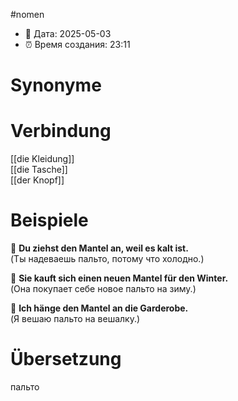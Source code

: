 
#nomen
- 📍 Дата: 2025-05-03
- ⏰ Время создания: 23:11
# Synonyme

# Verbindung 
[[die Kleidung]]  
[[die Tasche]]  
[[der Knopf]]
# Beispiele
🔹 **Du ziehst den Mantel an, weil es kalt ist.**  
(Ты надеваешь пальто, потому что холодно.)

🔹 **Sie kauft sich einen neuen Mantel für den Winter.**  
(Она покупает себе новое пальто на зиму.)

🔹 **Ich hänge den Mantel an die Garderobe.**  
(Я вешаю пальто на вешалку.)
# Übersetzung
пальто